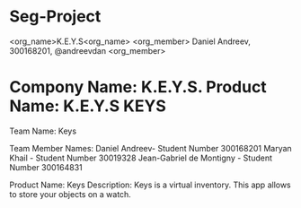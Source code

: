 # Seg-Project
<org_name>K.E.Y.S<org_name>
<org_member> Daniel Andreev, 300168201, @andreevdan <org_member>


Compony Name: K.E.Y.S.
Product Name: K.E.Y.S
KEYS
======

Team Name: Keys

Team Member Names:
 Daniel Andreev- Student Number 300168201
Maryan Khail - Student Number 30019328
Jean-Gabriel de Montigny - Student Number 300164831

Product Name: Keys
Description:
Keys is a virtual inventory. This app allows to store your objects on a watch.

